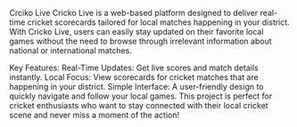 Crciko Live
Cricko Live is a web-based platform designed to deliver real-time cricket scorecards tailored for local matches happening in your district. With Cricko Live, users can easily stay updated on their favorite local games without the need to browse through irrelevant information about national or international matches.

Key Features:
Real-Time Updates: Get live scores and match details instantly.
Local Focus: View scorecards for cricket matches that are happening in your district.
Simple Interface: A user-friendly design to quickly navigate and follow your local games.
This project is perfect for cricket enthusiasts who want to stay connected with their local cricket scene and never miss a moment of the action!